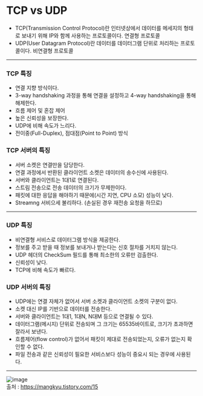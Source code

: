 # TCP vs UDP
- TCP(Transmission Control Protocol)란 인터넷상에서 데이터를 메세지의 형태로 보내기 위해 IP와 함께 사용하는 프로토콜이다. 연결형 프로토콜
- UDP(User Datagram Protocol)란 데이터를 데이터그램 단위로 처리하는 프로토콜이다. 비연결형 프로토콜
***
### TCP 특징
- 연결 지향 방식이다.
- 3-way handshaking 과정을 통해 연결을 설정하고 4-way handshaking을 통해 해제한다.
- 흐름 제어 및 혼잡 제어
- 높은 신뢰성을 보장한다.
- UDP에 비해 속도가 느리다.
- 전이중(Full-Duplex), 점대점(Point to Point) 방식
### TCP 서버의 특징
- 서버 소켓은 연결만을 담당한다.
- 연결 과정에서 반환된 클라이언트 소켓은 데이터의 송수신에 사용된다.
- 서버와 클라이언트는 1대1로 연결된다.
- 스트림 전송으로 전송 데이터의 크기가 무제한이다.
- 패킷에 대한 응답을 해야하기 때문에(시간 지연, CPU 소모) 성능이 낮다.
- Streamng 서비으세 불리하다. (손실된 경우 재전송 요청을 하므로)
***
### UDP 특징
- 비연결형 서비스로 데이터그램 방식을 제공한다.
- 정보를 주고 받을 때 정보를 보내거나 받는다는 신호 절차를 거치지 않는다.
- UDP 헤더의 CheckSum 필드를 통해 최소한의 오류만 검출한다.
- 신뢰성이 낮다.
- TCP에 비해 속도가 빠르다.
### UDP 서버의 특징
- UDP에는 연결 자체가 없어서 서버 소켓과 클라이언트 소켓의 구분이 없다.
- 소켓 대신 IP를 기반으로 데이터를 전송한다.
- 서버와 클라이언트는 1대1, 1대N, N대M 등으로 연결될 수 있다.
- 데이터그램(메시지) 단위로 전송되며 그 크기는 65535바이트로, 크기가 초과하면 잘라서 보낸다.
- 흐름제어(flow control)가 없어서 패킷이 제대로 전송되었는지, 오류가 없는지 확인할 수 없다.
- 파일 전송과 같은 신뢰성이 필요한 서비스보다 성능이 중요시 되는 경우에 사용된다.
***
![image](https://user-images.githubusercontent.com/99263360/213766022-f6afb05c-ad5a-4fde-ae70-25b88183b79d.png)
<br>
출처 : https://mangkyu.tistory.com/15
